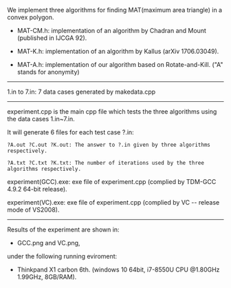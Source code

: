 We implement three algorithms for finding MAT(maximum area triangle) in a convex polygon.

-  MAT-CM.h: implementation of an algorithm by Chadran and Mount (published in IJCGA 92).

-  MAT-K.h: implementation of an algorithm by Kallus (arXiv 1706.03049).

-  MAT-A.h: implementation of our algorithm based on Rotate-and-Kill.  ("A" stands for anonymity)

------

1.in to 7.in: 
    7 data cases generated by makedata.cpp

------

experiment.cpp is the main cpp file which tests the three algorithms using the data cases 1.in~7.in.

  It will generate 6 files for each test case ?.in:

    ?A.out ?C.out ?K.out: The answer to ?.in given by three algorithms respectively.

    ?A.txt ?C.txt ?K.txt: The number of iterations used by the three algorithms respectively.

experiment(GCC).exe: exe file of experiment.cpp (complied by TDM-GCC 4.9.2 64-bit release).

experiment(VC).exe: exe file of experiment.cpp (complied by VC -- release mode of VS2008).

------

Results of the experiment are shown in:

-  GCC.png and VC.png,
  
under the following running eviroment:

-  Thinkpand X1 carbon 6th. (windows 10 64bit, i7-8550U CPU @1.80GHz 1.99GHz, 8GB/RAM).
